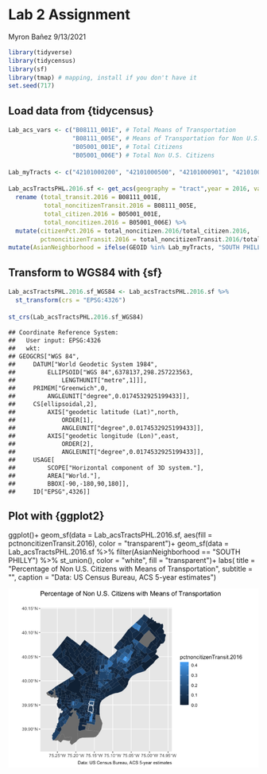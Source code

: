 Lab 2 Assignment
================
Myron Bañez
9/13/2021

``` r
library(tidyverse)
library(tidycensus)
library(sf)
library(tmap) # mapping, install if you don't have it
set.seed(717)
```

## Load data from {tidycensus}

``` r
Lab_acs_vars <- c("B08111_001E", # Total Means of Transportation
                  "B08111_005E", # Means of Transportation for Non U.S. Citizens
                  "B05001_001E", # Total Citizens
                  "B05001_006E") # Total Non U.S. Citizens 

Lab_myTracts <- c("42101000200", "42101000500", "42101000901", "42101000902", "42101001101","42101001102", "42101001500", "42101001800","42101002400")

Lab_acsTractsPHL.2016.sf <- get_acs(geography = "tract",year = 2016, variables = Lab_acs_vars, geometry = TRUE, state = "PA",county = "Philadelphia", output = "wide") %>% 
  rename (total_transit.2016 = B08111_001E,
          total_noncitizenTransit.2016 = B08111_005E,
          total_citizen.2016 = B05001_001E,
          total_noncitizen.2016 = B05001_006E) %>%
  mutate(citizenPct.2016 = total_noncitizen.2016/total_citizen.2016,
         pctnoncitizenTransit.2016 = total_noncitizenTransit.2016/total_transit.2016) %>%
mutate(AsianNeighborhood = ifelse(GEOID %in% Lab_myTracts, "SOUTH PHILLY", "REST OF PHILADELPHIA"))
```

## Transform to WGS84 with {sf}

``` r
Lab_acsTractsPHL.2016.sf_WGS84 <- Lab_acsTractsPHL.2016.sf %>% 
  st_transform(crs = "EPSG:4326")

st_crs(Lab_acsTractsPHL.2016.sf_WGS84)
```

    ## Coordinate Reference System:
    ##   User input: EPSG:4326 
    ##   wkt:
    ## GEOGCRS["WGS 84",
    ##     DATUM["World Geodetic System 1984",
    ##         ELLIPSOID["WGS 84",6378137,298.257223563,
    ##             LENGTHUNIT["metre",1]]],
    ##     PRIMEM["Greenwich",0,
    ##         ANGLEUNIT["degree",0.0174532925199433]],
    ##     CS[ellipsoidal,2],
    ##         AXIS["geodetic latitude (Lat)",north,
    ##             ORDER[1],
    ##             ANGLEUNIT["degree",0.0174532925199433]],
    ##         AXIS["geodetic longitude (Lon)",east,
    ##             ORDER[2],
    ##             ANGLEUNIT["degree",0.0174532925199433]],
    ##     USAGE[
    ##         SCOPE["Horizontal component of 3D system."],
    ##         AREA["World."],
    ##         BBOX[-90,-180,90,180]],
    ##     ID["EPSG",4326]]

## Plot with {ggplot2}
ggplot()+
  geom_sf(data = Lab_acsTractsPHL.2016.sf, aes(fill = pctnoncitizenTransit.2016),
          color = "transparent")+
  geom_sf(data = Lab_acsTractsPHL.2016.sf %>%
            filter(AsianNeighborhood == "SOUTH PHILLY") %>%
            st_union(),
          color = "white",
          fill = "transparent")+
  labs(
    title = "Percentage of Non U.S. Citizens with Means of Transportation",
    subtitle = "",
    caption = "Data: US Census Bureau, ACS 5-year estimates")


![](Lab2_assignment_Myron_files/figure-gfm/ggplot_geom_sf-1.png)<!-- -->
